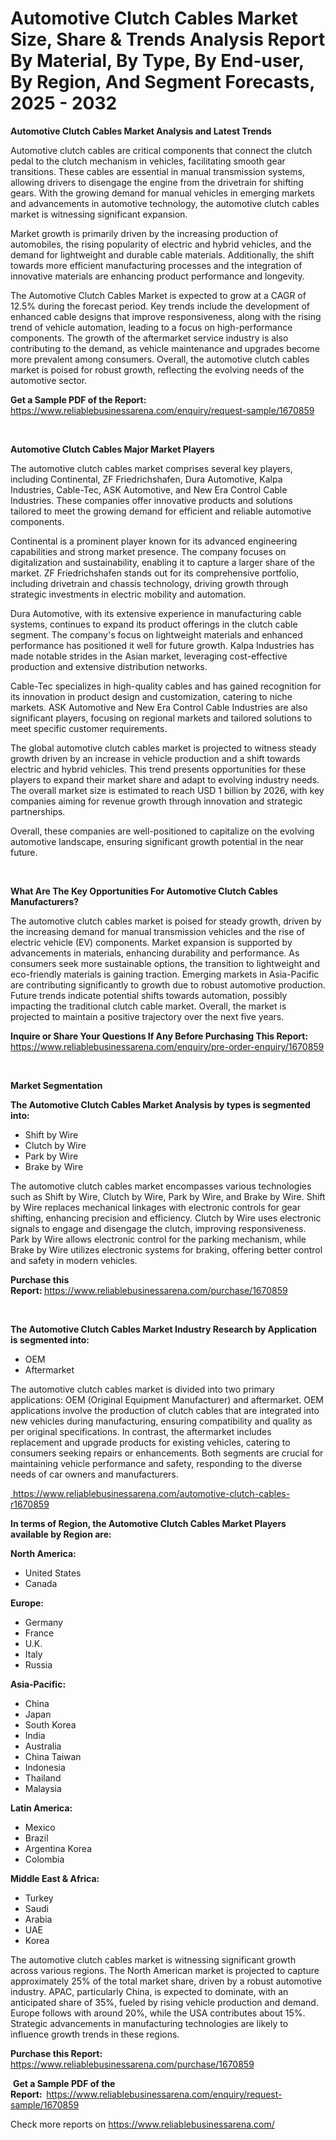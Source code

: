 <p><h1>Automotive Clutch Cables Market Size, Share & Trends Analysis Report By Material, By Type, By End-user, By Region, And Segment Forecasts, 2025 - 2032</h1></p><p><strong>Automotive Clutch Cables Market Analysis and Latest Trends</strong></p>
<p><p>Automotive clutch cables are critical components that connect the clutch pedal to the clutch mechanism in vehicles, facilitating smooth gear transitions. These cables are essential in manual transmission systems, allowing drivers to disengage the engine from the drivetrain for shifting gears. With the growing demand for manual vehicles in emerging markets and advancements in automotive technology, the automotive clutch cables market is witnessing significant expansion.</p><p>Market growth is primarily driven by the increasing production of automobiles, the rising popularity of electric and hybrid vehicles, and the demand for lightweight and durable cable materials. Additionally, the shift towards more efficient manufacturing processes and the integration of innovative materials are enhancing product performance and longevity. </p><p>The Automotive Clutch Cables Market is expected to grow at a CAGR of 12.5% during the forecast period. Key trends include the development of enhanced cable designs that improve responsiveness, along with the rising trend of vehicle automation, leading to a focus on high-performance components. The growth of the aftermarket service industry is also contributing to the demand, as vehicle maintenance and upgrades become more prevalent among consumers. Overall, the automotive clutch cables market is poised for robust growth, reflecting the evolving needs of the automotive sector.</p></p>
<p><strong>Get a Sample PDF of the Report:&nbsp;</strong> <a href="https://www.reliablebusinessarena.com/enquiry/request-sample/1670859?utm_campaign=3498&utm_medium=2&utm_source=Github&utm_content=ia&utm_term=25032025&utm_id=automotive-clutch-cables">https://www.reliablebusinessarena.com/enquiry/request-sample/1670859</a></p>
<p>&nbsp;</p>
<p><strong>Automotive Clutch Cables Major Market Players</strong></p>
<p><p>The automotive clutch cables market comprises several key players, including Continental, ZF Friedrichshafen, Dura Automotive, Kalpa Industries, Cable-Tec, ASK Automotive, and New Era Control Cable Industries. These companies offer innovative products and solutions tailored to meet the growing demand for efficient and reliable automotive components.</p><p>Continental is a prominent player known for its advanced engineering capabilities and strong market presence. The company focuses on digitalization and sustainability, enabling it to capture a larger share of the market. ZF Friedrichshafen stands out for its comprehensive portfolio, including drivetrain and chassis technology, driving growth through strategic investments in electric mobility and automation.</p><p>Dura Automotive, with its extensive experience in manufacturing cable systems, continues to expand its product offerings in the clutch cable segment. The company's focus on lightweight materials and enhanced performance has positioned it well for future growth. Kalpa Industries has made notable strides in the Asian market, leveraging cost-effective production and extensive distribution networks.</p><p>Cable-Tec specializes in high-quality cables and has gained recognition for its innovation in product design and customization, catering to niche markets. ASK Automotive and New Era Control Cable Industries are also significant players, focusing on regional markets and tailored solutions to meet specific customer requirements.</p><p>The global automotive clutch cables market is projected to witness steady growth driven by an increase in vehicle production and a shift towards electric and hybrid vehicles. This trend presents opportunities for these players to expand their market share and adapt to evolving industry needs. The overall market size is estimated to reach USD 1 billion by 2026, with key companies aiming for revenue growth through innovation and strategic partnerships.</p><p>Overall, these companies are well-positioned to capitalize on the evolving automotive landscape, ensuring significant growth potential in the near future.</p></p>
<p>&nbsp;</p>
<p><strong>What Are The Key Opportunities For Automotive Clutch Cables Manufacturers?</strong></p>
<p><p>The automotive clutch cables market is poised for steady growth, driven by the increasing demand for manual transmission vehicles and the rise of electric vehicle (EV) components. Market expansion is supported by advancements in materials, enhancing durability and performance. As consumers seek more sustainable options, the transition to lightweight and eco-friendly materials is gaining traction. Emerging markets in Asia-Pacific are contributing significantly to growth due to robust automotive production. Future trends indicate potential shifts towards automation, possibly impacting the traditional clutch cable market. Overall, the market is projected to maintain a positive trajectory over the next five years.</p></p>
<p><strong>Inquire or Share Your Questions If Any Before Purchasing This Report:</strong> <a href="https://www.reliablebusinessarena.com/enquiry/pre-order-enquiry/1670859?utm_campaign=3498&utm_medium=2&utm_source=Github&utm_content=ia&utm_term=25032025&utm_id=automotive-clutch-cables">https://www.reliablebusinessarena.com/enquiry/pre-order-enquiry/1670859</a></p>
<p>&nbsp;</p>
<p><strong>Market Segmentation</strong></p>
<p><strong>The Automotive Clutch Cables Market Analysis by types is segmented into:</strong></p>
<p><ul><li>Shift by Wire</li><li>Clutch by Wire</li><li>Park by Wire</li><li>Brake by Wire</li></ul></p>
<p><p>The automotive clutch cables market encompasses various technologies such as Shift by Wire, Clutch by Wire, Park by Wire, and Brake by Wire. Shift by Wire replaces mechanical linkages with electronic controls for gear shifting, enhancing precision and efficiency. Clutch by Wire uses electronic signals to engage and disengage the clutch, improving responsiveness. Park by Wire allows electronic control for the parking mechanism, while Brake by Wire utilizes electronic systems for braking, offering better control and safety in modern vehicles.</p></p>
<p><strong>Purchase this Report:&nbsp;</strong><a href="https://www.reliablebusinessarena.com/purchase/1670859?utm_campaign=3498&utm_medium=2&utm_source=Github&utm_content=ia&utm_term=25032025&utm_id=automotive-clutch-cables">https://www.reliablebusinessarena.com/purchase/1670859</a></p>
<p>&nbsp;</p>
<p><strong>The Automotive Clutch Cables Market Industry Research by Application is segmented into:</strong></p>
<p><ul><li>OEM</li><li>Aftermarket</li></ul></p>
<p><p>The automotive clutch cables market is divided into two primary applications: OEM (Original Equipment Manufacturer) and aftermarket. OEM applications involve the production of clutch cables that are integrated into new vehicles during manufacturing, ensuring compatibility and quality as per original specifications. In contrast, the aftermarket includes replacement and upgrade products for existing vehicles, catering to consumers seeking repairs or enhancements. Both segments are crucial for maintaining vehicle performance and safety, responding to the diverse needs of car owners and manufacturers.</p></p>
<p><a href="https://www.reliablebusinessarena.com/automotive-clutch-cables-r1670859?utm_campaign=3498&utm_medium=2&utm_source=Github&utm_content=ia&utm_term=25032025&utm_id=automotive-clutch-cables">&nbsp;https://www.reliablebusinessarena.com/automotive-clutch-cables-r1670859</a></p>
<p><strong>In terms of Region, the Automotive Clutch Cables Market Players available by Region are:</strong></p>
<p>
    <p> <strong> North America: </strong>
        <ul>
            <li>United States</li>
            <li>Canada</li>
        </ul>
        </p> 
    <p> <strong> Europe: </strong>
        <ul>
            <li>Germany</li>
            <li>France</li>
            <li>U.K.</li>
            <li>Italy</li>
            <li>Russia</li>
        </ul>
        </p> 
    <p> <strong> Asia-Pacific: </strong>
        <ul>
            <li>China</li>
            <li>Japan</li>
            <li>South Korea</li>
            <li>India</li>
            <li>Australia</li>
            <li>China Taiwan</li>
            <li>Indonesia</li>
            <li>Thailand</li>
            <li>Malaysia</li>
        </ul>
        </p> 
    <p> <strong> Latin America: </strong>
        <ul>
            <li>Mexico</li>
            <li>Brazil</li>
            <li>Argentina Korea</li>
            <li>Colombia</li>
        </ul>
        </p> 
    <p> <strong> Middle East & Africa: </strong>
        <ul>
            <li>Turkey</li>
            <li>Saudi</li>
            <li>Arabia</li>
            <li>UAE</li>
            <li>Korea</li>
        </ul>
    </p>
    </p>
<p><p>The automotive clutch cables market is witnessing significant growth across various regions. The North American market is projected to capture approximately 25% of the total market share, driven by a robust automotive industry. APAC, particularly China, is expected to dominate, with an anticipated share of 35%, fueled by rising vehicle production and demand. Europe follows with around 20%, while the USA contributes about 15%. Strategic advancements in manufacturing technologies are likely to influence growth trends in these regions.</p></p>
<p><strong>Purchase this Report: </strong><a href="https://www.reliablebusinessarena.com/purchase/1670859?utm_campaign=3498&utm_medium=2&utm_source=Github&utm_content=ia&utm_term=25032025&utm_id=automotive-clutch-cables">https://www.reliablebusinessarena.com/purchase/1670859</a></p>
<p>&nbsp;<strong>Get a Sample PDF of the Report:&nbsp;&nbsp;</strong><a href="https://www.reliablebusinessarena.com/enquiry/request-sample/1670859?utm_campaign=3498&utm_medium=2&utm_source=Github&utm_content=ia&utm_term=25032025&utm_id=automotive-clutch-cables">https://www.reliablebusinessarena.com/enquiry/request-sample/1670859</a></p>
<p><strong></strong></p>
<p>Check more reports on <a href="https://www.reliablebusinessarena.com/?utm_campaign=3498&utm_medium=2&utm_source=Github&utm_content=ia&utm_term=25032025&utm_id=automotive-clutch-cables">https://www.reliablebusinessarena.com/</a></p>